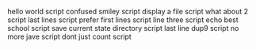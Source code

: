 hello world script
confused smiley script
display a file script
what about 2 script
last lines  script
prefer first lines script
line three script
echo best school script
save current state directory script
last line dup9 script
no more jave script
dont just count script
